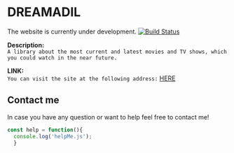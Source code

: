 <h1>DREAMADIL</h1>

The website is currently under development.
[![Build Status](https://travis-ci.org/{ORG-or-USERNAME}/{REPO-NAME}.png?branch=master)](#)


<b>Description:</b><br>
`A library about the most current and latest movies and TV shows, which you could watch in the near future.`

<b>LINK:</b><br>
`You can visit the site at the following address:` [HERE](https://dreamonscreen.netlify.app/)


<h2>Contact me</h2>

In case you have any question or want to help feel free to contact me!

```js
const help = function(){
  console.log('helpMe.js');
  }
```
